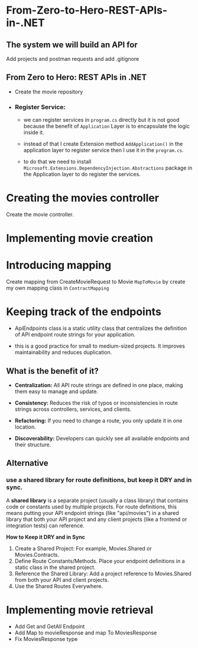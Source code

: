 # From-Zero-to-Hero-REST-APIs-in-.NET

## The system we will build an API for
Add projects and postman requests and add .gitignore

## From Zero to Hero: REST APIs in .NET
- Create the movie repository
- ### Register Service:
    - we can register services in ```program.cs``` directly but it is not good because the benefit of ```Application``` Layer is to encapsulate the logic inside it.


    - instead of that I create Extension method ```AddApplication()``` in the application layer to register service then I use it in the ```program.cs```.


    - to do that we need to install ```Microsoft.Extensions.DependencyInjection.Abstractions``` package in the Application layer to do register the services.

# Creating the movies controller
Create the movie controller.

# Implementing movie creation

# Introducing mapping
Create mapping from CreateMovieRequest to Movie ```MapToMovie```  by create my own mapping class in ```ContractMapping```

# Keeping track of the endpoints
- ApiEndpoints class is a static utility class that centralizes the definition of API endpoint route strings for your application.

- this is a good practice for small to medium-sized projects. It improves maintainability and reduces duplication. 

## What is the benefit of it?
-	**Centralization:** All API route strings are defined in one place, making them easy to manage and update.
-	**Consistency:** Reduces the risk of typos or inconsistencies in route strings across controllers, services, and clients.
-	**Refactoring:** If you need to change a route, you only update it in one location.

-	**Discoverability:** Developers can quickly see all available endpoints and their structure.
## 	Alternative
### use a shared library for route definitions, but keep it DRY and in sync.
A **shared library** is a separate project (usually a class library) that contains code or constants used by multiple projects. For route definitions, this means putting your API endpoint strings (like "api/movies") in a shared library that both your API project and any client projects (like a frontend or integration tests) can reference.

**How to Keep it DRY and in Sync**
1. Create a Shared Project:
For example, Movies.Shared or Movies.Contracts.
2.	Define Route Constants/Methods.
Place your endpoint definitions in a static class in the shared project.
3.	Reference the Shared Library:
Add a project reference to Movies.Shared from both your API and client projects.
4.	Use the Shared Routes Everywhere.


# Implementing movie retrieval
- Add Get and GetAll Endpoint
- Add Map to movieResponse and map To MoviesResponse
- Fix MoviesResponse type